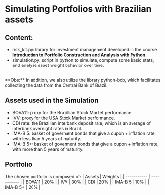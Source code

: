 # Simulating Portfolios with Brazilian assets

## Content:
+ risk_kit.py: library for investment management developed in the course **Introduction to Portfolio Construction and Analysis with Python**.
+ simulation.py: script in python to simulate, compute some basic stats, and analyse asset weight behavior over time.
<br>
**Obs:** In addition, we also utilize the library python-bcb, which facilitates collecting the data from the Central Bank of Brazil.

## Assets used in the Simulation

+ BOVA11: proxy for the Brazillian Stock Market performance.
+ IVV: proxy for the USA Stock Market performance.
+ CDI rate: the Brazilian interbank deposit rate, which is an average of interbank overnight rates in Brazil.
+ IMA-B 5: basket of goverment bonds that give a cupon + inflation rate, with less than 5 years of maturity.
+ IMA-B 5+: basket of goverment bonds that give a cupon + inflation rate, with more than 5 years of maturity.

## Portfolio

The chosen portfolio is composed of:
| Assets | Weights |
| ----------- | ----------- |
| BOVA11 | 20% |
| IVV | 30% |
| CDI | 20% |
| IMA-B 5 | 10% |
| IMA-B 5+ | 20% |
